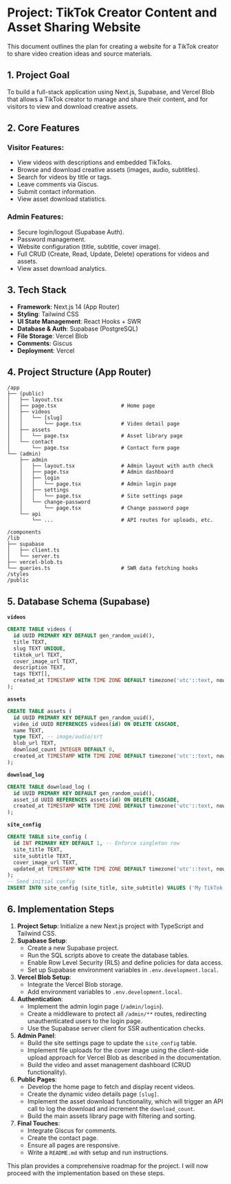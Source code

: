 # Project: TikTok Creator Content and Asset Sharing Website

This document outlines the plan for creating a website for a TikTok creator to share video creation ideas and source materials.

## 1. Project Goal

To build a full-stack application using Next.js, Supabase, and Vercel Blob that allows a TikTok creator to manage and share their content, and for visitors to view and download creative assets.

## 2. Core Features

### Visitor Features:
- View videos with descriptions and embedded TikToks.
- Browse and download creative assets (images, audio, subtitles).
- Search for videos by title or tags.
- Leave comments via Giscus.
- Submit contact information.
- View asset download statistics.

### Admin Features:
- Secure login/logout (Supabase Auth).
- Password management.
- Website configuration (title, subtitle, cover image).
- Full CRUD (Create, Read, Update, Delete) operations for videos and assets.
- View asset download analytics.

## 3. Tech Stack

- **Framework**: Next.js 14 (App Router)
- **Styling**: Tailwind CSS
- **UI State Management**: React Hooks + SWR
- **Database & Auth**: Supabase (PostgreSQL)
- **File Storage**: Vercel Blob
- **Comments**: Giscus
- **Deployment**: Vercel

## 4. Project Structure (App Router)

```
/app
├── (public)
│   ├── layout.tsx
│   ├── page.tsx                     # Home page
│   ├── videos
│   │   └── [slug]
│   │       └── page.tsx             # Video detail page
│   ├── assets
│   │   └── page.tsx                 # Asset library page
│   └── contact
│       └── page.tsx                 # Contact form page
└── (admin)
    ├── admin
    │   ├── layout.tsx               # Admin layout with auth check
    │   ├── page.tsx                 # Admin dashboard
    │   ├── login
    │   │   └── page.tsx             # Admin login page
    │   ├── settings
    │   │   └── page.tsx             # Site settings page
    │   └── change-password
    │       └── page.tsx             # Change password page
    └── api
        └── ...                      # API routes for uploads, etc.

/components
/lib
├── supabase
│   ├── client.ts
│   └── server.ts
├── vercel-blob.ts
└── queries.ts                       # SWR data fetching hooks
/styles
/public
```

## 5. Database Schema (Supabase)

**`videos`**
```sql
CREATE TABLE videos (
  id UUID PRIMARY KEY DEFAULT gen_random_uuid(),
  title TEXT,
  slug TEXT UNIQUE,
  tiktok_url TEXT,
  cover_image_url TEXT,
  description TEXT,
  tags TEXT[],
  created_at TIMESTAMP WITH TIME ZONE DEFAULT timezone('utc'::text, now()) NOT NULL
);
```

**`assets`**
```sql
CREATE TABLE assets (
  id UUID PRIMARY KEY DEFAULT gen_random_uuid(),
  video_id UUID REFERENCES videos(id) ON DELETE CASCADE,
  name TEXT,
  type TEXT, -- image/audio/srt
  blob_url TEXT,
  download_count INTEGER DEFAULT 0,
  created_at TIMESTAMP WITH TIME ZONE DEFAULT timezone('utc'::text, now()) NOT NULL
);
```

**`download_log`**
```sql
CREATE TABLE download_log (
  id UUID PRIMARY KEY DEFAULT gen_random_uuid(),
  asset_id UUID REFERENCES assets(id) ON DELETE CASCADE,
  created_at TIMESTAMP WITH TIME ZONE DEFAULT timezone('utc'::text, now()) NOT NULL
);
```

**`site_config`**
```sql
CREATE TABLE site_config (
  id INT PRIMARY KEY DEFAULT 1, -- Enforce singleton row
  site_title TEXT,
  site_subtitle TEXT,
  cover_image_url TEXT,
  updated_at TIMESTAMP WITH TIME ZONE DEFAULT timezone('utc'::text, now()) NOT NULL
);
-- Seed initial config
INSERT INTO site_config (site_title, site_subtitle) VALUES ('My TikTok Site', 'Welcome!');
```

## 6. Implementation Steps

1.  **Project Setup**: Initialize a new Next.js project with TypeScript and Tailwind CSS.
2.  **Supabase Setup**:
    *   Create a new Supabase project.
    *   Run the SQL scripts above to create the database tables.
    *   Enable Row Level Security (RLS) and define policies for data access.
    *   Set up Supabase environment variables in `.env.development.local`.
3.  **Vercel Blob Setup**:
    *   Integrate the Vercel Blob storage.
    *   Add environment variables to `.env.development.local`.
4.  **Authentication**:
    *   Implement the admin login page (`/admin/login`).
    *   Create a middleware to protect all `/admin/**` routes, redirecting unauthenticated users to the login page.
    *   Use the Supabase server client for SSR authentication checks.
5.  **Admin Panel**:
    *   Build the site settings page to update the `site_config` table.
    *   Implement file uploads for the cover image using the client-side upload approach for Vercel Blob as described in the documentation.
    *   Build the video and asset management dashboard (CRUD functionality).
6.  **Public Pages**:
    *   Develop the home page to fetch and display recent videos.
    *   Create the dynamic video details page `[slug]`.
    *   Implement the asset download functionality, which will trigger an API call to log the download and increment the `download_count`.
    *   Build the main assets library page with filtering and sorting.
7.  **Final Touches**:
    *   Integrate Giscus for comments.
    *   Create the contact page.
    *   Ensure all pages are responsive.
    *   Write a `README.md` with setup and run instructions.

This plan provides a comprehensive roadmap for the project. I will now proceed with the implementation based on these steps.